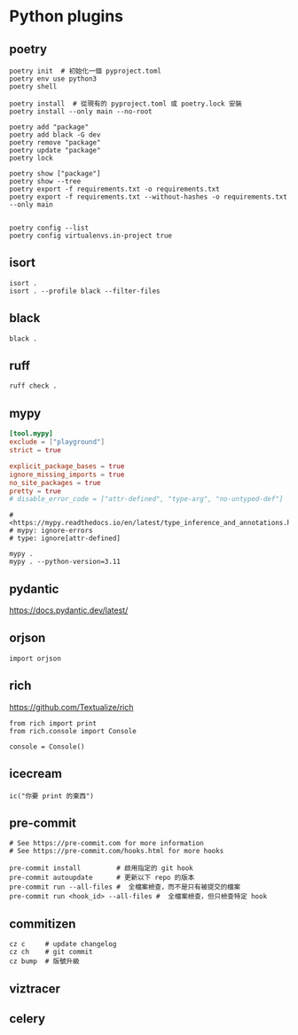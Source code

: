 # Python plugins

## poetry

```bash,icon=.devicon-bash-plain
poetry init  # 初始化一個 pyproject.toml
poetry env use python3
poetry shell

poetry install  # 從現有的 pyproject.toml 或 poetry.lock 安裝
poetry install --only main --no-root

poetry add "package"
poetry add black -G dev
poetry remove "package"
poetry update "package"
poetry lock

poetry show ["package"]
poetry show --tree
poetry export -f requirements.txt -o requirements.txt
poetry export -f requirements.txt --without-hashes -o requirements.txt --only main


poetry config --list
poetry config virtualenvs.in-project true
```

## isort

```bash,icon=.devicon-bash-plain
isort .
isort . --profile black --filter-files
```

## black

```bash,icon=.devicon-bash-plain
black .
```

## ruff

```bash,icon=.devicon-bash-plain
ruff check .
```

## mypy

```toml
[tool.mypy]
exclude = ["playground"]
strict = true

explicit_package_bases = true
ignore_missing_imports = true
no_site_packages = true
pretty = true
# disable_error_code = ["attr-defined", "type-arg", "no-untyped-def"]
```

```python,icon=.devicon-python-plain
# <https://mypy.readthedocs.io/en/latest/type_inference_and_annotations.html>
# mypy: ignore-errors
# type: ignore[attr-defined]
```

```bash,icon=.devicon-bash-plain
mypy .
mypy . --python-version=3.11
```

## pydantic

<https://docs.pydantic.dev/latest/>

## orjson

```python,icon=.devicon-python-plain
import orjson
```

## rich

<https://github.com/Textualize/rich>

```python,icon=.devicon-python-plain
from rich import print
from rich.console import Console

console = Console()
```

## icecream

```python,icon=.devicon-python-plain
ic("你要 print 的東西")
```

## pre-commit

```bash,icon=.devicon-bash-plain
# See https://pre-commit.com for more information
# See https://pre-commit.com/hooks.html for more hooks

pre-commit install         # 啟用指定的 git hook
pre-commit autoupdate      # 更新以下 repo 的版本
pre-commit run --all-files #  全檔案檢查，而不是只有被提交的檔案
pre-commit run <hook_id> --all-files #  全檔案檢查，但只檢查特定 hook
```

## commitizen

```bash,icon=.devicon-bash-plain
cz c     # update changelog
cz ch    # git commit
cz bump  # 版號升級
```

## viztracer

## celery
